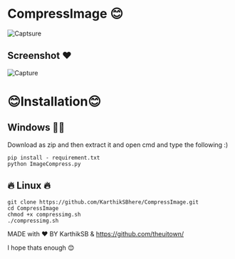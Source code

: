 # CompressImage :blush:


![Captsure](https://user-images.githubusercontent.com/59356358/71572529-9bfb7400-2b05-11ea-9b46-c2b6ba877499.PNG)


## Screenshot :heart:


![Capture](https://user-images.githubusercontent.com/59356358/71578859-dffb7280-2b1f-11ea-9803-0d6d98e13fff.PNG)



# :blush:Installation:blush:
## Windows :shit::shit:

Download as zip and then extract it and open cmd and type the following :)

```
pip install - requirement.txt
python ImageCompress.py
```
## :fire: Linux :fire:
```
git clone https://github.com/KarthikSBhere/CompressImage.git
cd CompressImage
chmod +x compressimg.sh
./compressimg.sh
```

MADE with :heart: BY KarthikSB & https://github.com/theuitown/

I hope thats enough :blush:
